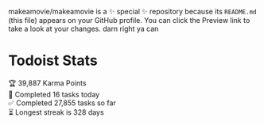 makeamovie/makeamovie is a ✨ special ✨ repository because its `README.md` (this file) appears on your GitHub profile.
You can click the Preview link to take a look at your changes. darn right ya can

# Todoist Stats

<!-- TODO-IST:START -->
🏆  39,887 Karma Points           
🌸  Completed 16 tasks today           
✅  Completed 27,855 tasks so far           
⏳  Longest streak is 328 days
<!-- TODO-IST:END -->